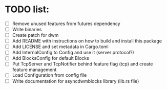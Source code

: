 # TODO list:

 - [ ] Remove unused features from futures dependency
 - [ ] Write binaries
 - [ ] Create patch for dwm
 - [ ] Add README with instructions on how to build and install this package
 - [ ] Add LICENSE and set metadata in Cargo.toml
 - [ ] Add InternalConfig to Config and use it (server protocol?)
 - [ ] Add BlocksConfig for default Blocks
 - [ ] Put TcpServer and TcpNotifier behind feature flag (tcp) and create feature management
 - [ ] Load Configuration from config file
 - [ ] Write documentation for asyncdwmblocks library (lib.rs file)
